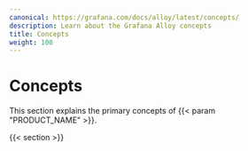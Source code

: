 ```yaml
---
canonical: https://grafana.com/docs/alloy/latest/concepts/
description: Learn about the Grafana Alloy concepts
title: Concepts
weight: 100
---
```


# Concepts

This section explains the primary concepts of {{< param "PRODUCT_NAME" >}}.

{{< section >}}
